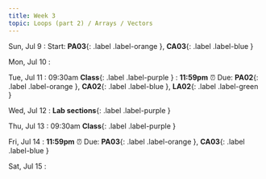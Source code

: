 ```yaml
---
title: Week 3
topic: Loops (part 2) / Arrays / Vectors
---
```

Sun, Jul 9
: Start: **PA03**{: .label .label-orange }, **CA03**{: .label .label-blue }


Mon, Jul 10
: 


Tue, Jul 11
: 09:30am **Class**{: .label .label-purple }
: **11:59pm**  ⏰  Due: **PA02**{: .label .label-orange }, **CA02**{: .label .label-blue }, **LA02**{: .label .label-green }


Wed, Jul 12
: **Lab sections**{: .label .label-purple }


Thu, Jul 13
: 09:30am **Class**{: .label .label-purple } 


Fri, Jul 14
: **11:59pm**  ⏰  Due: **PA03**{: .label .label-orange }, **CA03**{: .label .label-blue }

Sat, Jul 15
: 


